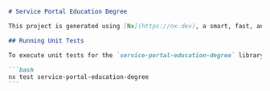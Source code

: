 ````markdown
# Service Portal Education Degree

This project is generated using [Nx](https://nx.dev), a smart, fast, and extensible build system.

## Running Unit Tests

To execute unit tests for the `service-portal-education-degree` library, use the following command with [Jest](https://jestjs.io):

```bash
nx test service-portal-education-degree
```
````

```

```
